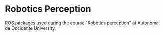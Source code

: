 # Robotics Perception 

ROS packages used during the course "Robotics perception" at Autonoma de Occidente University.
